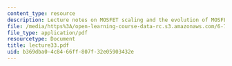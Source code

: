 ```yaml
---
content_type: resource
description: Lecture notes on MOSFET scaling and the evolution of MOSFET design.
file: /media/https%3A/open-learning-course-data-rc.s3.amazonaws.com/6-720j-integrated-microelectronic-devices-spring-2007/b369dba04c8466ff807f32e05903432e_lecture33.pdf
file_type: application/pdf
resourcetype: Document
title: lecture33.pdf
uid: b369dba0-4c84-66ff-807f-32e05903432e
---
```

